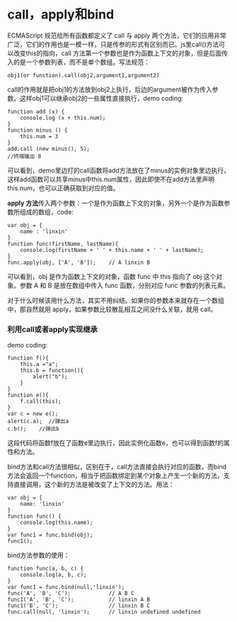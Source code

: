 # call，apply和bind

ECMAScript 规范给所有函数都定义了 call 与 apply 两个方法，它们的应用非常广泛，它们的作用也是一模一样，只是传参的形式有区别而已。js里call()方法可以改变this的指向，call 方法第一个参数也是作为函数上下文的对象，但是后面传入的是一个参数列表，而不是单个数组。写法规范：
```
obj1(or function).call(obj2,argument1,argument2)
```
call的作用就是把obj1的方法放到obj2上执行，后边的argument被作为传入参数。这样obj1可以继承obj2的一些属性直接执行，demo coding:
```
function add (x) { 
    console.log (x + this.num);
} 
function minus () { 
    this.num = 3
} 
add.call (new minus(), 5);    
//终端输出 8
```
可以看到，demo里边打的call函数将add方法放在了minus的实例对象里边执行，这样add函数可以共享minus中this.num属性，因此即使不在add方法里声明this.num，也可以正确获取到对应的值。

**apply 方法**传入两个参数：一个是作为函数上下文的对象，另外一个是作为函数参数所组成的数组，code:
```
var obj = {
    name : 'linxin'
}
function func(firstName, lastName){
    console.log(firstName + ' ' + this.name + ' ' + lastName);
}
func.apply(obj, ['A', 'B']);    // A linxin B
```
可以看到，obj 是作为函数上下文的对象，函数 func 中 this 指向了 obj 这个对象。参数 A 和 B 是放在数组中传入 func 函数，分别对应 func 参数的列表元素。

对于什么时候该用什么方法，其实不用纠结。如果你的参数本来就存在一个数组中，那自然就用 apply，如果参数比较散乱相互之间没什么关联，就用 call。

### **利用call或者apply实现继承**
demo coding:
```
function f(){    
    this.a ="a";    
    this.b = function(){    
        alert("b");
    }
}
function e(){    
    f.call(this);     
}
var c = new e();
alert(c.a);  //弹出a
c.b();    //弹出b
```
这段代码将函数f放在了函数e里边执行，因此实例化函数e，也可以得到函数f的属性和方法。

bind方法和call方法很相似，区别在于，call方法直接会执行对应的函数，而bind方法会返回一个function，相当于把函数绑定到某个对象上产生一个新的方法，支持直接调用，这个新的方法是被改变了上下文的方法。用法：
```
var obj = {
    name: 'linxin'
}
function func() {
    console.log(this.name);
}
var func1 = func.bind(obj);
func1();
```
bind方法参数的使用：
```
function func(a, b, c) {
    console.log(a, b, c);
}
var func1 = func.bind(null,'linxin');
func('A', 'B', 'C');            // A B C
func1('A', 'B', 'C');           // linxin A B
func1('B', 'C');                // linxin B C
func.call(null, 'linxin');      // linxin undefined undefined
```

